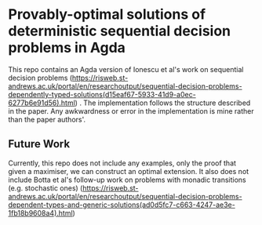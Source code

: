 # Provably-optimal solutions of deterministic sequential decision problems in Agda

This repo contains an Agda version of Ionescu et al's work on sequential decision problems (https://risweb.st-andrews.ac.uk/portal/en/researchoutput/sequential-decision-problems-dependently-typed-solutions(d15eaf67-5933-41d9-a0ec-6277b6e91d56).html) .
The implementation follows the structure described in the paper.
Any awkwardness or error in the implementation is mine rather than the paper authors'.

## Future Work

Currently, this repo does not include any examples, only the proof that given a maximiser, we can construct an optimal extension.
It also does not include Botta et al's follow-up work on problems with monadic transitions (e.g. stochastic ones) (https://risweb.st-andrews.ac.uk/portal/en/researchoutput/sequential-decision-problems-dependent-types-and-generic-solutions(ad0d5fc7-c663-4247-ae3e-1fb18b9608a4).html)

